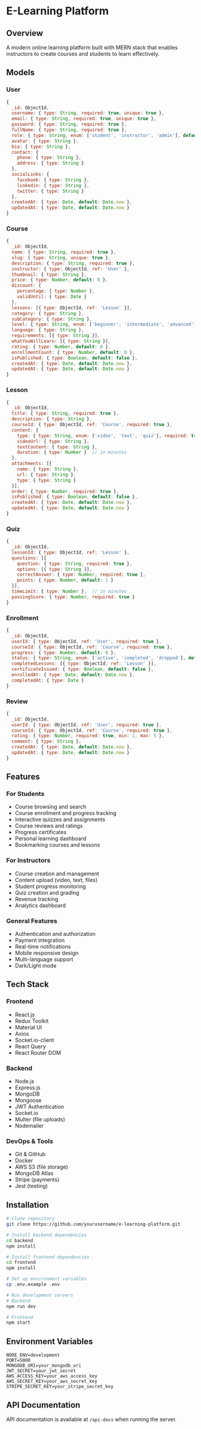 # E-Learning Platform

## Overview
A modern online learning platform built with MERN stack that enables instructors to create courses and students to learn effectively.

## Models

### User
```javascript
{
  _id: ObjectId,
  username: { type: String, required: true, unique: true },
  email: { type: String, required: true, unique: true },
  password: { type: String, required: true },
  fullName: { type: String, required: true },
  role: { type: String, enum: ['student', 'instructor', 'admin'], default: 'student' },
  avatar: { type: String },
  bio: { type: String },
  contact: {
    phone: { type: String },
    address: { type: String }
  },
  socialLinks: {
    facebook: { type: String },
    linkedin: { type: String },
    twitter: { type: String }
  },
  createdAt: { type: Date, default: Date.now },
  updatedAt: { type: Date, default: Date.now }
}
```

### Course
```javascript
{
  _id: ObjectId,
  name: { type: String, required: true },
  slug: { type: String, unique: true },
  description: { type: String, required: true },
  instructor: { type: ObjectId, ref: 'User' },
  thumbnail: { type: String },
  price: { type: Number, default: 0 },
  discount: {
    percentage: { type: Number },
    validUntil: { type: Date }
  },
  lessons: [{ type: ObjectId, ref: 'Lesson' }],
  category: { type: String },
  subCategory: { type: String },
  level: { type: String, enum: ['beginner', 'intermediate', 'advanced'] },
  language: { type: String },
  requirements: [{ type: String }],
  whatYouWillLearn: [{ type: String }],
  rating: { type: Number, default: 0 },
  enrollmentCount: { type: Number, default: 0 },
  isPublished: { type: Boolean, default: false },
  createdAt: { type: Date, default: Date.now },
  updatedAt: { type: Date, default: Date.now }
}
```

### Lesson
```javascript
{
  _id: ObjectId,
  title: { type: String, required: true },
  description: { type: String },
  courseId: { type: ObjectId, ref: 'Course', required: true },
  content: {
    type: { type: String, enum: ['video', 'text', 'quiz'], required: true },
    videoUrl: { type: String },
    textContent: { type: String },
    duration: { type: Number }  // in minutes
  },
  attachments: [{
    name: { type: String },
    url: { type: String },
    type: { type: String }
  }],
  order: { type: Number, required: true },
  isPublished: { type: Boolean, default: false },
  createdAt: { type: Date, default: Date.now },
  updatedAt: { type: Date, default: Date.now }
}
```

### Quiz
```javascript
{
  _id: ObjectId,
  lessonId: { type: ObjectId, ref: 'Lesson' },
  questions: [{
    question: { type: String, required: true },
    options: [{ type: String }],
    correctAnswer: { type: Number, required: true },
    points: { type: Number, default: 1 }
  }],
  timeLimit: { type: Number },  // in minutes
  passingScore: { type: Number, required: true }
}
```

### Enrollment
```javascript
{
  _id: ObjectId,
  userId: { type: ObjectId, ref: 'User', required: true },
  courseId: { type: ObjectId, ref: 'Course', required: true },
  progress: { type: Number, default: 0 },
  status: { type: String, enum: ['active', 'completed', 'dropped'], default: 'active' },
  completedLessons: [{ type: ObjectId, ref: 'Lesson' }],
  certificateIssued: { type: Boolean, default: false },
  enrolledAt: { type: Date, default: Date.now },
  completedAt: { type: Date }
}
```

### Review
```javascript
{
  _id: ObjectId,
  userId: { type: ObjectId, ref: 'User', required: true },
  courseId: { type: ObjectId, ref: 'Course', required: true },
  rating: { type: Number, required: true, min: 1, max: 5 },
  comment: { type: String },
  createdAt: { type: Date, default: Date.now },
  updatedAt: { type: Date, default: Date.now }
}
```

## Features

### For Students
- Course browsing and search
- Course enrollment and progress tracking
- Interactive quizzes and assignments
- Course reviews and ratings
- Progress certificates
- Personal learning dashboard
- Bookmarking courses and lessons

### For Instructors
- Course creation and management
- Content upload (video, text, files)
- Student progress monitoring
- Quiz creation and grading
- Revenue tracking
- Analytics dashboard

### General Features
- Authentication and authorization
- Payment integration
- Real-time notifications
- Mobile responsive design
- Multi-language support
- Dark/Light mode

## Tech Stack

### Frontend
- React.js
- Redux Toolkit
- Material UI
- Axios
- Socket.io-client
- React Query
- React Router DOM

### Backend
- Node.js
- Express.js
- MongoDB
- Mongoose
- JWT Authentication
- Socket.io
- Multer (file uploads)
- Nodemailer

### DevOps & Tools
- Git & GitHub
- Docker
- AWS S3 (file storage)
- MongoDB Atlas
- Stripe (payments)
- Jest (testing)

## Installation

```bash
# Clone repository
git clone https://github.com/yourusername/e-learning-platform.git

# Install backend dependencies
cd backend
npm install

# Install frontend dependencies
cd frontend
npm install

# Set up environment variables
cp .env.example .env

# Run development servers
# Backend
npm run dev

# Frontend
npm start
```

## Environment Variables

```env
NODE_ENV=development
PORT=5000
MONGODB_URI=your_mongodb_uri
JWT_SECRET=your_jwt_secret
AWS_ACCESS_KEY=your_aws_access_key
AWS_SECRET_KEY=your_aws_secret_key
STRIPE_SECRET_KEY=your_stripe_secret_key
```

## API Documentation
API documentation is available at `/api-docs` when running the server.